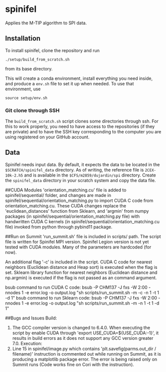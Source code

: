 # spinifel
Applies the M-TIP algorithm to SPI data.

## Installation
To install spinifel, clone the repository and run
```
./setup/build_from_scratch.sh
```
from its base directory.

This will create a conda environment, install everything you need inside, and produce a `env.sh` file to set it up when needed.
To use that environment, use
```
source setup/env.sh
```

### Git clone through SSH
The `build_from_scratch.sh` script clones some directories through ssh.
For this to work properly, you need to have access to the repositories (if they are private) and to have the SSH key corresponding to the computer you are using registered on your GitHub account.

## Data
Spinifel needs input data.
By default, it expects the data to be located in the `$SCRATCH/spinifel_data` directory.
As of writing, the reference file is `2CEX-10k-2.h5` and is available in the `$CFS/m2859/dujardin/spi` directory.
Create the `spinifel_data` directory in your scratch system and copy the data file.

##CUDA Modules
'orientation_matching.cu' file is added to spinifel/sequential/ folder, and changes are made in spinifel/sequential/orientation_matching.py to import CUDA C code from orientation_matching.cu.
These CUDA changes replace the 'euclidean_distances' function from Sklearn, and 'argmin' from numpy packages (in spinifel/sequential/orientation_matching.py file) with handwritten CUDA C kernels (in spinifel/sequential/orientation_matching.cu file) invoked from python through pybind11 package.

##Run on Summit
'run_summit.sh' file is included in scripts/ path. The script file is written for Spinifel MPI version. Spinifel Legion version is not yet tested with CUDA modules. Many of the parameters are hardcoded (for now).

An additional flag '-c' is included in the script. 
CUDA C code for nearest neighbors (Euclidean distance and Heap sort) is executed when the flag is set.
Sklearn library function for nearest neighbors (Euclidean distance and np.argmin) is executed if the flag is not passed as an command argument.

bsub command to run CUDA C code:
bsub -P CHM137 -J fxs -W 2:00 -nnodes 1 -e error.log -o output.log "sh scripts/run_summit.sh -m -c -n 1 -t 1 -d 1"
bsub command to run Sklearn code:
bsub -P CHM137 -J fxs -W 2:00 -nnodes 1 -e error.log -o output.log "sh scripts/run_summit.sh -m -n 1 -t 1 -d 1"

##Bugs and Issues
Build:
1) The GCC compiler version is changed to 6.4.0. When executing the script by enable CUDA through 'export USE_CUDA=${USE_CUDA:-1}', it results in build errors as it does not support any GCC version greater 7.0.
Execution:
1) Line 15 in spinifel/image.py which contains 'plt.savefig(parms.out_dir / filename)' instruction is commented out while running on Summit, as it is producing a matplotlib package error. The error is being raised only on Summit runs (Code works fine on Cori with the instruction).
